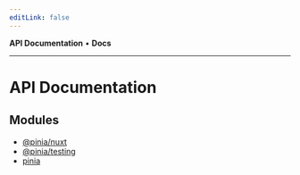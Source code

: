 ```yaml
---
editLink: false
---
```


<NonTranslateDocumentNotice file-name="API 관련 모든"/>

**API Documentation** • **Docs**

***

# API Documentation

## Modules

- [@pinia/nuxt](@pinia/nuxt/index.md)
- [@pinia/testing](@pinia/testing/index.md)
- [pinia](pinia/index.md)
